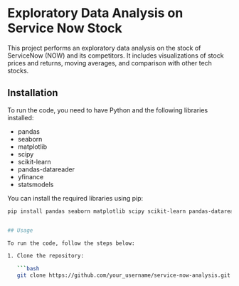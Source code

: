 # Exploratory Data Analysis on Service Now Stock

This project performs an exploratory data analysis on the stock of ServiceNow (NOW) and its competitors. It includes visualizations of stock prices and returns, moving averages, and comparison with other tech stocks.

## Installation

To run the code, you need to have Python and the following libraries installed:

- pandas
- seaborn
- matplotlib
- scipy
- scikit-learn
- pandas-datareader
- yfinance
- statsmodels

You can install the required libraries using pip:

```bash
pip install pandas seaborn matplotlib scipy scikit-learn pandas-datareader yfinance statsmodels


## Usage

To run the code, follow the steps below:

1. Clone the repository:

   ```bash
   git clone https://github.com/your_username/service-now-analysis.git
